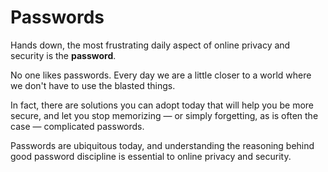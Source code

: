 # Passwords

Hands down, the most frustrating daily aspect of online privacy and security is
the **password**.

No one likes passwords. Every day we are a little closer to a world where we
don't have to use the blasted things.

In fact, there are solutions you can adopt today that will help you be more
secure, and let you stop memorizing &mdash; or simply forgetting, as is often
the case &mdash; complicated passwords.

Passwords are ubiquitous today, and understanding the reasoning behind good
password discipline is essential to online privacy and security.
